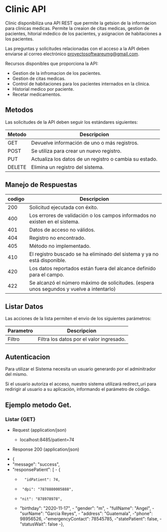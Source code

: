 # Clinic API

Clinic disponibiliza una API REST que permite la getsion de la informacion para clinicas medicas.
Permite la creaion de citas medicas, gestion de pacientes, hitorial mdedico de los pacientes, y asignacion 
de habitaciones a los pacientes.

Las preguntas y solicitudes relacionadas con el acceso a la API deben enviarse al correo electrónico 
proyectosoftwareumg@gmail.com.

Recursos disponibles que proporciona la API:

* Gestion de la infromacion de los pacientes.
* Gestion de citas medicas.
* Control de habitaciones para los pacientes internados en la clinica.
* Historial medico por paciente.
* Recetar medicamentos.


## Metodos

Las solicitudes de la API deben seguir los estándares siguientes:

| Metodo | Descripcion |
| ------------- | ------------- |
| GET | Devuelve información de uno o más registros. |
| POST  | Se utiliza para crear un nuevo registro. |
| PUT  | Actualiza los datos de un registro o cambia su estado. |
| DELETE  |Elimina un registro del sistema. |


## Manejo de Respuestas

| codigo| Descripcion |
| ------------- | ------------- |
| 200 | Solicitud ejecutada con éxito. |
| 400  | Los errores de validación o los campos informados no existen en el sistema. |
| 401  | Datos de acceso no válidos. |
| 404 |Registro no encontrado. |
| 405 |Método no implementado. |
| 410 | El registro buscado se ha eliminado del sistema y ya no está disponible. |
| 420 |Los datos reportados están fuera del alcance definido para el campo. |
| 422 |Se alcanzó el número máximo de solicitudes. (espera unos segundos y vuelve a intentarlo) |

## Listar Datos

Las acciones de la lista permiten el envío de los siguientes parámetros:

| Parametro| Descripcion |
| ------------- | ------------- |
| Filtro | Filtra los datos por el valor ingresado. |


## Autenticacion

Para utilizar el Sistema necesita un usuario generardo por el adminitrador del mismo.

Si el usuario autoriza el acceso, nuestro sistema utilizará redirect_uri para redirigir al 
usuario a su aplicación, informando el parámetro de código.

## Ejemplo metodo Get.
### Listar {GET}

* Request (application/json)

	- localhost:8485/patient=74

* Response 200 (application/json)

 - {
  -  "message": "success",
   - "responsePatient": [
    -    {
     -       "idPatient": 74,
      -      "dpi": "7878880005888",
       -     "nit": "878978978",
        -    "birthday": "2020-11-17",
         -   "gender": "m",
          -  "fullName": "Angel",
           - "surName": "Garcia Reyes",
           - "address": "Guatemala",
            -"phone": 98956526,
            -"emergencyContact": 78545785,
            -"statePatient": false,
            -"statusWait": false
        -},
        